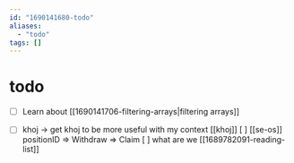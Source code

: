 ```yaml
---
id: "1690141680-todo"
aliases:
  - "todo"
tags: []
---
```


# todo

- [ ] Learn about [[1690141706-filtering-arrays|filtering arrays]]
- [ ] khoj -> get khoj to be more useful with my context [[khoj]]
[ ]  [[se-os]] positionID => Withdraw => Claim
[ ] what are we [[1689782091-reading-list]]

